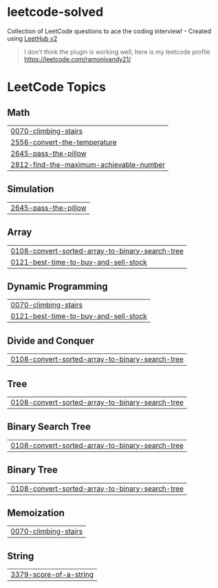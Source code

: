 # leetcode-solved
Collection of LeetCode questions to ace the coding interview! - Created using [LeetHub v2](https://github.com/arunbhardwaj/LeetHub-2.0)

> I don't think the plugin is working well, here is my leetcode profile https://leetcode.com/ramonivandy21/

<!---LeetCode Topics Start-->
# LeetCode Topics
## Math
|  |
| ------- |
| [0070-climbing-stairs](https://github.com/ramonivandy/leetcode-solved/tree/master/0070-climbing-stairs) |
| [2556-convert-the-temperature](https://github.com/ramonivandy/leetcode-solved/tree/master/2556-convert-the-temperature) |
| [2645-pass-the-pillow](https://github.com/ramonivandy/leetcode-solved/tree/master/2645-pass-the-pillow) |
| [2812-find-the-maximum-achievable-number](https://github.com/ramonivandy/leetcode-solved/tree/master/2812-find-the-maximum-achievable-number) |
## Simulation
|  |
| ------- |
| [2645-pass-the-pillow](https://github.com/ramonivandy/leetcode-solved/tree/master/2645-pass-the-pillow) |
## Array
|  |
| ------- |
| [0108-convert-sorted-array-to-binary-search-tree](https://github.com/ramonivandy/leetcode-solved/tree/master/0108-convert-sorted-array-to-binary-search-tree) |
| [0121-best-time-to-buy-and-sell-stock](https://github.com/ramonivandy/leetcode-solved/tree/master/0121-best-time-to-buy-and-sell-stock) |
## Dynamic Programming
|  |
| ------- |
| [0070-climbing-stairs](https://github.com/ramonivandy/leetcode-solved/tree/master/0070-climbing-stairs) |
| [0121-best-time-to-buy-and-sell-stock](https://github.com/ramonivandy/leetcode-solved/tree/master/0121-best-time-to-buy-and-sell-stock) |
## Divide and Conquer
|  |
| ------- |
| [0108-convert-sorted-array-to-binary-search-tree](https://github.com/ramonivandy/leetcode-solved/tree/master/0108-convert-sorted-array-to-binary-search-tree) |
## Tree
|  |
| ------- |
| [0108-convert-sorted-array-to-binary-search-tree](https://github.com/ramonivandy/leetcode-solved/tree/master/0108-convert-sorted-array-to-binary-search-tree) |
## Binary Search Tree
|  |
| ------- |
| [0108-convert-sorted-array-to-binary-search-tree](https://github.com/ramonivandy/leetcode-solved/tree/master/0108-convert-sorted-array-to-binary-search-tree) |
## Binary Tree
|  |
| ------- |
| [0108-convert-sorted-array-to-binary-search-tree](https://github.com/ramonivandy/leetcode-solved/tree/master/0108-convert-sorted-array-to-binary-search-tree) |
## Memoization
|  |
| ------- |
| [0070-climbing-stairs](https://github.com/ramonivandy/leetcode-solved/tree/master/0070-climbing-stairs) |
## String
|  |
| ------- |
| [3379-score-of-a-string](https://github.com/ramonivandy/leetcode-solved/tree/master/3379-score-of-a-string) |
<!---LeetCode Topics End-->